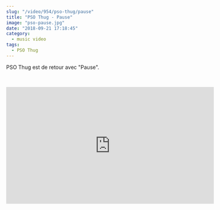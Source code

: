 ```yaml
--- 
slug: "/video/954/pso-thug/pause"
title: "PSO Thug - Pause"
image: "pso-pause.jpg"
date: "2018-09-21 17:18:45"
category:
  - music video
tags:
  - PSO Thug
---
```

<p>PSO Thug est de retour avec "Pause".</p><br/><p><iframe width="560" height="315" src="https://www.youtube.com/embed/2-J8CQtLKU8" frameborder="0" allow="autoplay; encrypted-media" allowfullscreen></iframe></p>